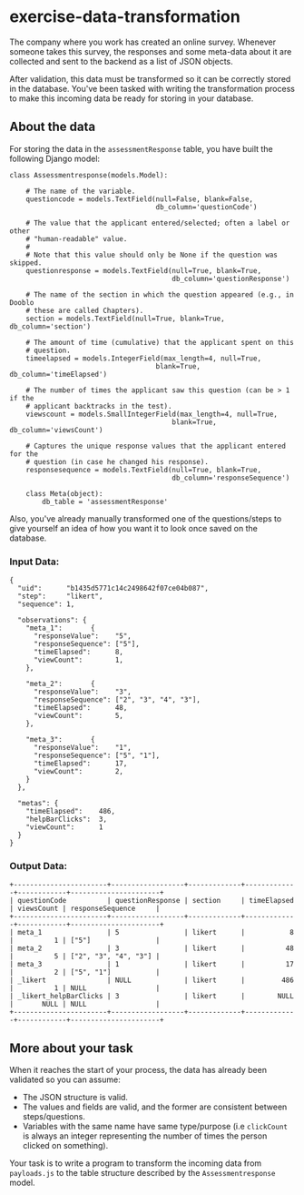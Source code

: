 # exercise-data-transformation

The company where you work has created an online survey. Whenever someone takes this survey, the responses and some meta-data about it are collected and sent to the backend as a list of JSON objects.

After validation, this data must be transformed so it can be correctly stored in the database. You've been tasked with writing the transformation process to make this incoming data be ready for storing in your database.

## About the data

For storing the data in the `assessmentResponse` table, you have built the following Django model:

```
class Assessmentresponse(models.Model):

    # The name of the variable.
    questioncode = models.TextField(null=False, blank=False,
                                    db_column='questionCode')

    # The value that the applicant entered/selected; often a label or other
    # "human-readable" value.
    #
    # Note that this value should only be None if the question was skipped.
    questionresponse = models.TextField(null=True, blank=True,
                                        db_column='questionResponse')

    # The name of the section in which the question appeared (e.g., in Dooblo
    # these are called Chapters).
    section = models.TextField(null=True, blank=True, db_column='section')

    # The amount of time (cumulative) that the applicant spent on this
    # question.
    timeelapsed = models.IntegerField(max_length=4, null=True,
                                    blank=True, db_column='timeElapsed')

    # The number of times the applicant saw this question (can be > 1 if the
    # applicant backtracks in the test).
    viewscount = models.SmallIntegerField(max_length=4, null=True,
                                        blank=True, db_column='viewsCount')

    # Captures the unique response values that the applicant entered for the
    # question (in case he changed his response).
    responsesequence = models.TextField(null=True, blank=True,
                                        db_column='responseSequence')

    class Meta(object):
        db_table = 'assessmentResponse'
```

Also, you've already manually transformed one of the questions/steps to give yourself an idea of how you want it to look once saved on the database.

### Input Data:
```
{
  "uid":      "b1435d5771c14c2498642f07ce04b087",
  "step":     "likert",
  "sequence": 1,

  "observations": {
    "meta_1":       {
      "responseValue":    "5",
      "responseSequence": ["5"],
      "timeElapsed":      8,
      "viewCount":        1,
    },

    "meta_2":       {
      "responseValue":    "3",
      "responseSequence": ["2", "3", "4", "3"],
      "timeElapsed":      48,
      "viewCount":        5,
    },

    "meta_3":       {
      "responseValue":    "1",
      "responseSequence": ["5", "1"],
      "timeElapsed":      17,
      "viewCount":        2,
    }
  },

  "metas": {
    "timeElapsed":    486,
    "helpBarClicks":  3,
    "viewCount":      1
  }
}
```

### Output Data:
```
+-----------------------+------------------+-------------+-------------+------------+----------------------+
| questionCode          | questionResponse | section     | timeElapsed | viewsCount | responseSequence     |
+-----------------------+------------------+-------------+-------------+------------+----------------------+
| meta_1                | 5                | likert      |           8 |          1 | ["5"]                |
| meta_2                | 3                | likert      |          48 |          5 | ["2", "3", "4", "3"] |
| meta_3                | 1                | likert      |          17 |          2 | ["5", "1"]           |
| _likert               | NULL             | likert      |         486 |          1 | NULL                 |
| _likert_helpBarClicks | 3                | likert      |        NULL |       NULL | NULL                 |
+-----------------------+------------------+-------------+-------------+------------+----------------------+
```

## More about your task

When it reaches the start of your process, the data has already been validated so you can assume:

  - The JSON structure is valid.
  - The values and fields are valid, and the former are consistent between steps/questions.
  - Variables with the same name have same type/purpose (i.e `clickCount` is always an integer
    representing the number of times the person clicked on something).

Your task is to write a program to transform the incoming data from `payloads.js` to the table structure described by the `Assessmentresponse` model.